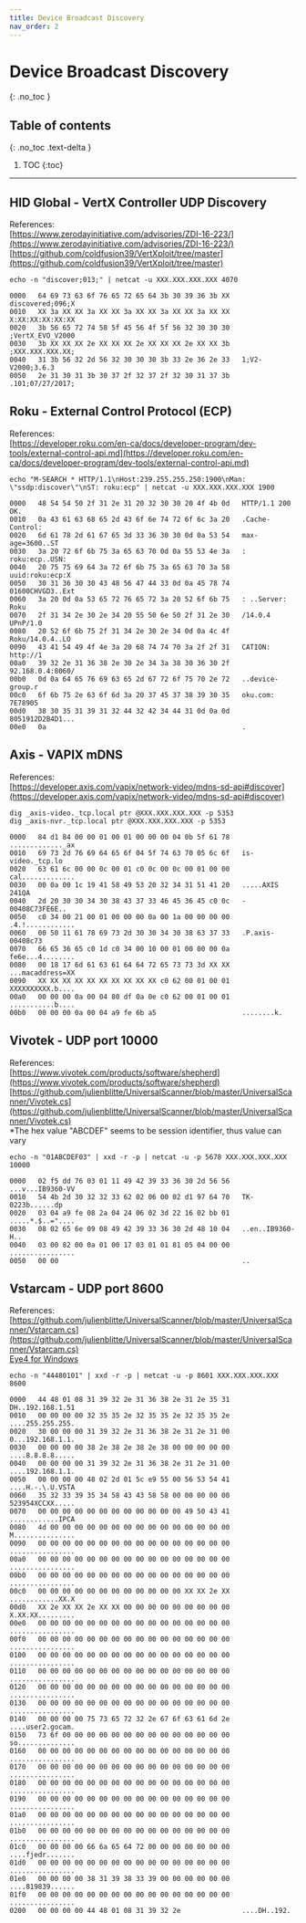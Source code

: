 ```yaml
---
title: Device Broadcast Discovery
nav_order: 2
---
```


# Device Broadcast Discovery
{: .no_toc }

## Table of contents
{: .no_toc .text-delta }

1. TOC
{:toc}

---

## HID Global - VertX Controller UDP Discovery
References:<br>
[https://www.zerodayinitiative.com/advisories/ZDI-16-223/](https://www.zerodayinitiative.com/advisories/ZDI-16-223/)<br>
[https://github.com/coldfusion39/VertXploit/tree/master](https://github.com/coldfusion39/VertXploit/tree/master)
```
echo -n "discover;013;" | netcat -u XXX.XXX.XXX.XXX 4070
```
```
0000   64 69 73 63 6f 76 65 72 65 64 3b 30 39 36 3b XX   discovered;096;X
0010   XX 3a XX XX 3a XX XX 3a XX XX 3a XX XX 3a XX XX   X:XX:XX:XX:XX:XX
0020   3b 56 65 72 74 58 5f 45 56 4f 5f 56 32 30 30 30   ;VertX_EVO_V2000
0030   3b XX XX XX 2e XX XX XX 2e XX XX XX 2e XX XX 3b   ;XXX.XXX.XXX.XX;
0040   31 3b 56 32 2d 56 32 30 30 30 3b 33 2e 36 2e 33   1;V2-V2000;3.6.3
0050   2e 31 30 31 3b 30 37 2f 32 37 2f 32 30 31 37 3b   .101;07/27/2017;
```

## Roku - External Control Protocol (ECP)
References:<br>
[https://developer.roku.com/en-ca/docs/developer-program/dev-tools/external-control-api.md](https://developer.roku.com/en-ca/docs/developer-program/dev-tools/external-control-api.md)<br>
```
echo "M-SEARCH * HTTP/1.1\nHost:239.255.255.250:1900\nMan: \"ssdp:discover\"\nST: roku:ecp" | netcat -u XXX.XXX.XXX.XXX 1900
```
```
0000   48 54 54 50 2f 31 2e 31 20 32 30 30 20 4f 4b 0d   HTTP/1.1 200 OK.
0010   0a 43 61 63 68 65 2d 43 6f 6e 74 72 6f 6c 3a 20   .Cache-Control: 
0020   6d 61 78 2d 61 67 65 3d 33 36 30 30 0d 0a 53 54   max-age=3600..ST
0030   3a 20 72 6f 6b 75 3a 65 63 70 0d 0a 55 53 4e 3a   : roku:ecp..USN:
0040   20 75 75 69 64 3a 72 6f 6b 75 3a 65 63 70 3a 58    uuid:roku:ecp:X
0050   30 31 36 30 30 43 48 56 47 44 33 0d 0a 45 78 74   01600CHVGD3..Ext
0060   3a 20 0d 0a 53 65 72 76 65 72 3a 20 52 6f 6b 75   : ..Server: Roku
0070   2f 31 34 2e 30 2e 34 20 55 50 6e 50 2f 31 2e 30   /14.0.4 UPnP/1.0
0080   20 52 6f 6b 75 2f 31 34 2e 30 2e 34 0d 0a 4c 4f    Roku/14.0.4..LO
0090   43 41 54 49 4f 4e 3a 20 68 74 74 70 3a 2f 2f 31   CATION: http://1
00a0   39 32 2e 31 36 38 2e 30 2e 34 3a 38 30 36 30 2f   92.168.0.4:8060/
00b0   0d 0a 64 65 76 69 63 65 2d 67 72 6f 75 70 2e 72   ..device-group.r
00c0   6f 6b 75 2e 63 6f 6d 3a 20 37 45 37 38 39 30 35   oku.com: 7E78905
00d0   38 30 35 31 39 31 32 44 32 42 34 44 31 0d 0a 0d   8051912D2B4D1...
00e0   0a                                                .
```

## Axis - VAPIX mDNS
References:<br>
[https://developer.axis.com/vapix/network-video/mdns-sd-api#discover](https://developer.axis.com/vapix/network-video/mdns-sd-api#discover)<br>
```
dig _axis-video._tcp.local ptr @XXX.XXX.XXX.XXX -p 5353
dig _axis-nvr._tcp.local ptr @XXX.XXX.XXX.XXX -p 5353
```
```
0000   84 d1 84 00 00 01 00 01 00 00 00 04 0b 5f 61 78   ............._ax
0010   69 73 2d 76 69 64 65 6f 04 5f 74 63 70 05 6c 6f   is-video._tcp.lo
0020   63 61 6c 00 00 0c 00 01 c0 0c 00 0c 00 01 00 00   cal.............
0030   00 0a 00 1c 19 41 58 49 53 20 32 34 31 51 41 20   .....AXIS 241QA 
0040   2d 20 30 30 34 30 38 43 37 33 46 45 36 45 c0 0c   - 00408C73FE6E..
0050   c0 34 00 21 00 01 00 00 00 0a 00 1a 00 00 00 00   .4.!............
0060   00 50 11 61 78 69 73 2d 30 30 34 30 38 63 37 33   .P.axis-00408c73
0070   66 65 36 65 c0 1d c0 34 00 10 00 01 00 00 00 0a   fe6e...4........
0080   00 18 17 6d 61 63 61 64 64 72 65 73 73 3d XX XX   ...macaddress=XX
0090   XX XX XX XX XX XX XX XX XX XX c0 62 00 01 00 01   XXXXXXXXXX.b....
00a0   00 00 00 0a 00 04 80 df 0a 0e c0 62 00 01 00 01   ...........b....
00b0   00 00 00 0a 00 04 a9 fe 6b a5                     ........k.
```

## Vivotek - UDP port 10000
References:<br>
[https://www.vivotek.com/products/software/shepherd](https://www.vivotek.com/products/software/shepherd)<br>
[https://github.com/julienblitte/UniversalScanner/blob/master/UniversalScanner/Vivotek.cs](https://github.com/julienblitte/UniversalScanner/blob/master/UniversalScanner/Vivotek.cs)<br>
*The hex value "ABCDEF" seems to be session identifier, thus value can vary
```
echo -n "01ABCDEF03" | xxd -r -p | netcat -u -p 5678 XXX.XXX.XXX.XXX 10000
```
```
0000   02 f5 dd 76 03 01 11 49 42 39 33 36 30 2d 56 56   ...v...IB9360-VV
0010   54 4b 2d 30 32 32 33 62 02 06 00 02 d1 97 64 70   TK-0223b......dp
0020   03 04 a9 fe 08 2a 04 24 06 02 3d 22 16 02 bb 01   .....*.$..="....
0030   08 02 65 6e 09 08 49 42 39 33 36 30 2d 48 10 04   ..en..IB9360-H..
0040   03 00 82 00 0a 01 00 17 03 01 01 81 05 04 00 00   ................
0050   00 00                                             ..
```

## Vstarcam - UDP port 8600
References:<br>
[https://github.com/julienblitte/UniversalScanner/blob/master/UniversalScanner/Vstarcam.cs](https://github.com/julienblitte/UniversalScanner/blob/master/UniversalScanner/Vstarcam.cs)<br>
[Eye4 for Windows](https://www.vstarcam.com/software-download)<br>
```
echo -n "44480101" | xxd -r -p | netcat -u -p 8601 XXX.XXX.XXX.XXX 8600
```
```
0000   44 48 01 08 31 39 32 2e 31 36 38 2e 31 2e 35 31   DH..192.168.1.51
0010   00 00 00 00 32 35 35 2e 32 35 35 2e 32 35 35 2e   ....255.255.255.
0020   30 00 00 00 31 39 32 2e 31 36 38 2e 31 2e 31 00   0...192.168.1.1.
0030   00 00 00 00 38 2e 38 2e 38 2e 38 00 00 00 00 00   ....8.8.8.8.....
0040   00 00 00 00 31 39 32 2e 31 36 38 2e 31 2e 31 00   ....192.168.1.1.
0050   00 00 00 00 48 02 2d 01 5c e9 55 00 56 53 54 41   ....H.-.\.U.VSTA
0060   35 32 33 39 35 34 58 43 43 58 58 00 00 00 00 00   523954XCCXX.....
0070   00 00 00 00 00 00 00 00 00 00 00 00 49 50 43 41   ............IPCA
0080   4d 00 00 00 00 00 00 00 00 00 00 00 00 00 00 00   M...............
0090   00 00 00 00 00 00 00 00 00 00 00 00 00 00 00 00   ................
00a0   00 00 00 00 00 00 00 00 00 00 00 00 00 00 00 00   ................
00b0   00 00 00 00 00 00 00 00 00 00 00 00 00 00 00 00   ................
00c0   00 00 00 00 00 00 00 00 00 00 00 00 XX XX 2e XX   ............XX.X
00d0   XX 2e XX XX 2e XX XX 00 00 00 00 00 00 00 00 00   X.XX.XX.........
00e0   00 00 00 00 00 00 00 00 00 00 00 00 00 00 00 00   ................
00f0   00 00 00 00 00 00 00 00 00 00 00 00 00 00 00 00   ................
0100   00 00 00 00 00 00 00 00 00 00 00 00 00 00 00 00   ................
0110   00 00 00 00 00 00 00 00 00 00 00 00 00 00 00 00   ................
0120   00 00 00 00 00 00 00 00 00 00 00 00 00 00 00 00   ................
0130   00 00 00 00 00 00 00 00 00 00 00 00 00 00 00 00   ................
0140   00 00 00 00 75 73 65 72 32 2e 67 6f 63 61 6d 2e   ....user2.gocam.
0150   73 6f 00 00 00 00 00 00 00 00 00 00 00 00 00 00   so..............
0160   00 00 00 00 00 00 00 00 00 00 00 00 00 00 00 00   ................
0170   00 00 00 00 00 00 00 00 00 00 00 00 00 00 00 00   ................
0180   00 00 00 00 00 00 00 00 00 00 00 00 00 00 00 00   ................
0190   00 00 00 00 00 00 00 00 00 00 00 00 00 00 00 00   ................
01a0   00 00 00 00 00 00 00 00 00 00 00 00 00 00 00 00   ................
01b0   00 00 00 00 00 00 00 00 00 00 00 00 00 00 00 00   ................
01c0   00 00 00 00 66 6a 65 64 72 00 00 00 00 00 00 00   ....fjedr.......
01d0   00 00 00 00 00 00 00 00 00 00 00 00 00 00 00 00   ................
01e0   00 00 00 00 38 31 39 38 33 39 00 00 00 00 00 00   ....819839......
01f0   00 00 00 00 00 00 00 00 00 00 00 00 00 00 00 00   ................
0200   00 00 00 00 44 48 01 08 31 39 32 2e               ....DH..192.
```
